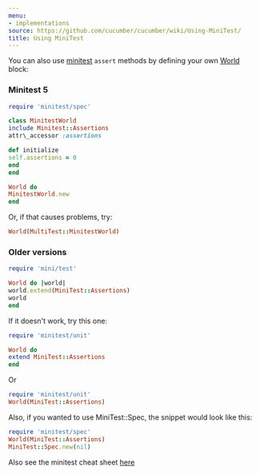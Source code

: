 ```yaml
---
menu:
- implementations
source: https://github.com/cucumber/cucumber/wiki/Using-MiniTest/
title: Using MiniTest
---
```


You can also use [minitest](https://github.com/seattlerb/minitest) <code>assert</code> methods by defining your own [World](/wiki/a-whole-new-world/) block:

### Minitest 5

```ruby
require 'minitest/spec'

class MinitestWorld
include Minitest::Assertions
attr\_accessor :assertions

def initialize
self.assertions = 0
end
end

World do
MinitestWorld.new
end
```

Or, if that causes problems, try:

```ruby
World(MultiTest::MinitestWorld)
```

### Older versions

```ruby
require 'mini/test'

World do |world|
world.extend(MiniTest::Assertions)
world
end
```

If it doesn't work, try this one:

```ruby
require 'minitest/unit'

World do
extend MiniTest::Assertions
end
```

Or

```ruby
require 'minitest/unit'
World(MiniTest::Assertions)
```

Also, if you wanted to use MiniTest::Spec, the snippet would look like this:

```ruby
require 'minitest/spec'
World(MiniTest::Assertions)
MiniTest::Spec.new(nil)
```

Also see the minitest cheat sheet [here](https://web.archive.org/web/20120701103558/http://cheat.errtheblog.com/s/minitest/1)
